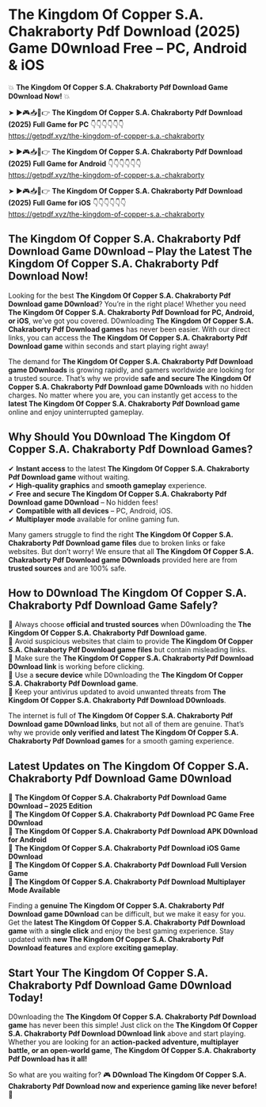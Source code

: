 # The Kingdom Of Copper S.A. Chakraborty Pdf Download (2025) Game D0wnload Free – PC, Android & iOS

💥 **The Kingdom Of Copper S.A. Chakraborty Pdf Download Game D0wnload Now!** 💥  

➤ ►🎮📥📱👉 **The Kingdom Of Copper S.A. Chakraborty Pdf Download (2025) Full Game for PC** 👇👇👇👇👇👇  
https://getpdf.xyz/the-kingdom-of-copper-s.a.-chakraborty  

➤ ►🎮📥📱👉 **The Kingdom Of Copper S.A. Chakraborty Pdf Download (2025) Full Game for Android** 👇👇👇👇👇👇  
https://getpdf.xyz/the-kingdom-of-copper-s.a.-chakraborty  

➤ ►🎮📥📱👉 **The Kingdom Of Copper S.A. Chakraborty Pdf Download (2025) Full Game for iOS** 👇👇👇👇👇👇  
https://getpdf.xyz/the-kingdom-of-copper-s.a.-chakraborty  

## The Kingdom Of Copper S.A. Chakraborty Pdf Download Game D0wnload – Play the Latest The Kingdom Of Copper S.A. Chakraborty Pdf Download Now!

Looking for the best **The Kingdom Of Copper S.A. Chakraborty Pdf Download game D0wnload**? You’re in the right place! Whether you need **The Kingdom Of Copper S.A. Chakraborty Pdf Download for PC, Android, or iOS**, we’ve got you covered. D0wnloading **The Kingdom Of Copper S.A. Chakraborty Pdf Download games** has never been easier. With our direct links, you can access the **The Kingdom Of Copper S.A. Chakraborty Pdf Download game** within seconds and start playing right away!  

The demand for **The Kingdom Of Copper S.A. Chakraborty Pdf Download game D0wnloads** is growing rapidly, and gamers worldwide are looking for a trusted source. That’s why we provide **safe and secure The Kingdom Of Copper S.A. Chakraborty Pdf Download game D0wnloads** with no hidden charges. No matter where you are, you can instantly get access to the **latest The Kingdom Of Copper S.A. Chakraborty Pdf Download game** online and enjoy uninterrupted gameplay.  

## **Why Should You D0wnload The Kingdom Of Copper S.A. Chakraborty Pdf Download Games?**  

✔ **Instant access** to the latest **The Kingdom Of Copper S.A. Chakraborty Pdf Download game** without waiting.  
✔ **High-quality graphics** and **smooth gameplay** experience.  
✔ **Free and secure The Kingdom Of Copper S.A. Chakraborty Pdf Download game D0wnload** – No hidden fees!  
✔ **Compatible with all devices** – PC, Android, iOS.  
✔ **Multiplayer mode** available for online gaming fun.  

Many gamers struggle to find the right **The Kingdom Of Copper S.A. Chakraborty Pdf Download game files** due to broken links or fake websites. But don’t worry! We ensure that all **The Kingdom Of Copper S.A. Chakraborty Pdf Download game D0wnloads** provided here are from **trusted sources** and are 100% safe.  

## **How to D0wnload The Kingdom Of Copper S.A. Chakraborty Pdf Download Game Safely?**  

📌 Always choose **official and trusted sources** when D0wnloading the **The Kingdom Of Copper S.A. Chakraborty Pdf Download game**.  
📌 Avoid suspicious websites that claim to provide **The Kingdom Of Copper S.A. Chakraborty Pdf Download game files** but contain misleading links.  
📌 Make sure the **The Kingdom Of Copper S.A. Chakraborty Pdf Download D0wnload link** is working before clicking.  
📌 Use a **secure device** while D0wnloading the **The Kingdom Of Copper S.A. Chakraborty Pdf Download game**.  
📌 Keep your antivirus updated to avoid unwanted threats from **The Kingdom Of Copper S.A. Chakraborty Pdf Download D0wnloads**.  

The internet is full of **The Kingdom Of Copper S.A. Chakraborty Pdf Download game D0wnload links**, but not all of them are genuine. That’s why we provide **only verified and latest The Kingdom Of Copper S.A. Chakraborty Pdf Download games** for a smooth gaming experience.  

## **Latest Updates on The Kingdom Of Copper S.A. Chakraborty Pdf Download Game D0wnload**  

🔹 **The Kingdom Of Copper S.A. Chakraborty Pdf Download Game D0wnload – 2025 Edition**  
🔹 **The Kingdom Of Copper S.A. Chakraborty Pdf Download PC Game Free D0wnload**  
🔹 **The Kingdom Of Copper S.A. Chakraborty Pdf Download APK D0wnload for Android**  
🔹 **The Kingdom Of Copper S.A. Chakraborty Pdf Download iOS Game D0wnload**  
🔹 **The Kingdom Of Copper S.A. Chakraborty Pdf Download Full Version Game**  
🔹 **The Kingdom Of Copper S.A. Chakraborty Pdf Download Multiplayer Mode Available**  

Finding a **genuine The Kingdom Of Copper S.A. Chakraborty Pdf Download game D0wnload** can be difficult, but we make it easy for you. Get the **latest The Kingdom Of Copper S.A. Chakraborty Pdf Download game** with a **single click** and enjoy the best gaming experience. Stay updated with **new The Kingdom Of Copper S.A. Chakraborty Pdf Download features** and explore **exciting gameplay**.  

## **Start Your The Kingdom Of Copper S.A. Chakraborty Pdf Download Game D0wnload Today!**  

D0wnloading the **The Kingdom Of Copper S.A. Chakraborty Pdf Download game** has never been this simple! Just click on the **The Kingdom Of Copper S.A. Chakraborty Pdf Download D0wnload link** above and start playing. Whether you are looking for an **action-packed adventure, multiplayer battle, or an open-world game**, **The Kingdom Of Copper S.A. Chakraborty Pdf Download has it all!**  

So what are you waiting for? 🎮 **D0wnload The Kingdom Of Copper S.A. Chakraborty Pdf Download now and experience gaming like never before!** 🚀  